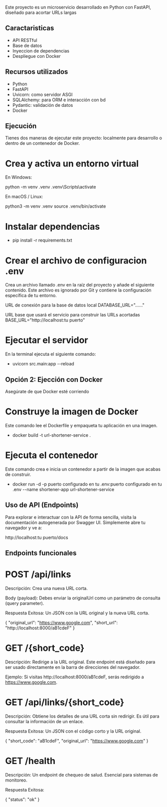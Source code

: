 Este proyecto es un microservicio desarrollado en Python con FastAPI, diseñado para acortar URLs largas

## Caractaristicas
- API RESTful
- Base de datos
- Inyeccion de dependencias
- Despliegue con Docker

## Recursos utilizados
- Python
- FastAPI
- Uvicorn: como servidor ASGI
- SQLAlchemy: para ORM e interacción con bd
- Pydantic: validación de datos
- Docker

## Ejecución
Tienes dos maneras de ejecutar este proyecto: localmente para desarrollo o dentro de un contenedor de Docker.

# Crea y activa un entorno virtual
En Windows:

python -m venv .venv
.venv\Scripts\activate

En macOS / Linux:

python3 -m venv .venv
source .venv/bin/activate

# Instalar dependencias
- pip install -r requirements.txt
# Crear el archivo de configuracion .env
Crea un archivo llamado .env en la raíz del proyecto y añade el siguiente contenido. Este archivo es ignorado por Git y contiene la configuración específica de tu entorno.

URL de conexión para la base de datos local
DATABASE_URL="......"

URL base que usará el servicio para construir las URLs acortadas
BASE_URL="http://localhost:tu puerto"

# Ejecutar el servidor
En la terminal ejecuta el siguiente comando:
- uvicorn src.main:app --reload

## Opción 2: Ejección con Docker

Asegúrate de que Docker esté corriendo
# Construye la imagen de Docker
Este comando lee el Dockerfile y empaqueta tu aplicación en una imagen.
- docker build -t url-shortener-service .
# Ejecuta el contenedor
Este comando crea e inicia un contenedor a partir de la imagen que acabas de construir.
- docker run -d -p puerto configurado en tu .env:puerto configurado en tu .env --name shortener-app url-shortener-service

## Uso de API (Endpoints)
Para explorar e interactuar con la API de forma sencilla, visita la documentación autogenerada por Swagger UI. Simplemente abre tu navegador y ve a:

http://localhost:tu puerto/docs

## Endpoints funcionales
# POST /api/links

Descripción: Crea una nueva URL corta.

Body (payload): Debes enviar la originalUrl como un parámetro de consulta (query parameter).

Respuesta Exitosa: Un JSON con la URL original y la nueva URL corta.

{
  "original_url": "https://www.google.com",
  "short_url": "http://localhost:8000/aB1cdeF"
}

# GET /{short_code}

Descripción: Redirige a la URL original. Este endpoint está diseñado para ser usado directamente en la barra de direcciones del navegador.

Ejemplo: Si visitas http://localhost:8000/aB1cdeF, serás redirigido a https://www.google.com.

# GET /api/links/{short_code}

Descripción: Obtiene los detalles de una URL corta sin redirigir. Es útil para consultar la información de un enlace.

Respuesta Exitosa: Un JSON con el código corto y la URL original.

{
  "short_code": "aB1cdeF",
  "original_url": "https://www.google.com"
}

# GET /health

Descripción: Un endpoint de chequeo de salud. Esencial para sistemas de monitoreo.

Respuesta Exitosa:

{
  "status": "ok"
}